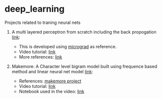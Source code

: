 # deep_learning
Projects related to traning neural nets

1) A multi layered perceptron from scratch including the back propogation [link](https://github.com/rpharale/deep_learning/blob/main/notebooks/mlp_from_scratch/mlp_from_scratch.ipynb):
    - This is developed using [micrograd](https://github.com/karpathy/micrograd) as reference.
    - Video tutorial: [link](https://www.youtube.com/watch?v=VMj-3S1tku0)
    - More references: [link](https://github.com/karpathy/nn-zero-to-hero/tree/master/lectures/micrograd)
   
2) Makemore: A Character level bigram model built using frequence based method and linear neural net model [link](https://github.com/rpharale/deep_learning/blob/main/notebooks/makemore/part1/makemore_part1_bigrams.ipynb):
    - References: [makemore project](https://github.com/karpathy/makemore)
    - Video tutorial: [link](https://www.youtube.com/watch?v=PaCmpygFfXo&t=1398s)
    - Notebook used in the video: [link](https://github.com/karpathy/nn-zero-to-hero/blob/master/lectures/makemore/makemore_part1_bigrams.ipynb)
    
   

